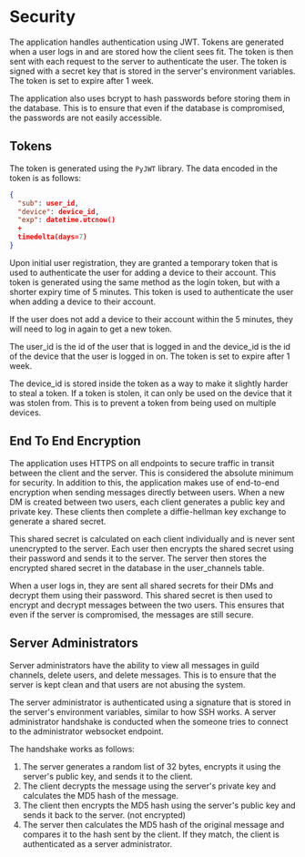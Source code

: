 # Security

The application handles authentication using JWT. Tokens are generated when a user logs in and are stored how the client
sees fit. The token is then sent with each request to the server to authenticate the user. The token is signed with a
secret key that is stored in the server's environment variables. The token is set to expire after 1 week.

The application also uses bcrypt to hash passwords before storing them in the database. This is to ensure that even if
the
database is compromised, the passwords are not easily accessible.

## Tokens

The token is generated using the `PyJWT` library. The data encoded in the token is as follows:

```json
{
  "sub": user_id,
  "device": device_id,
  "exp": datetime.utcnow()
  +
  timedelta(days=7)
}
```

Upon initial user registration, they are granted a temporary token that is used to authenticate the user for adding a
device to their account. This token is generated using the same method as the login token, but with a shorter expiry
time
of 5 minutes. This token is used to authenticate the user when adding a device to their account.

If the user does not add a device to their account within the 5 minutes, they will need to log in again to get a new
token.

The user_id is the id of the user that is logged in and the device_id is the id of the device that the user is logged in
on. The token is set to expire after 1 week.

The device_id is stored inside the token as a way to make it slightly harder to steal a token. If a token is stolen, it
can only be used on the device that it was stolen from. This is to prevent a token from being used on multiple devices.

## End To End Encryption

The application uses HTTPS on all endpoints to secure traffic in transit between the client and the server. This is
considered the absolute minimum for security. In addition to this, the application makes use of end-to-end encryption
when sending messages directly between users. When a new DM is created between two users, each client generates a
public key and private key. These clients then complete a diffie-hellman key exchange to generate a shared secret.

This shared secret is calculated on each client individually and is never sent unencrypted to the server. Each user then
encrypts the shared secret using their password and sends it to the server. The server then stores the encrypted shared
secret in the database in the user_channels table.

When a user logs in, they are sent all shared secrets for their DMs and decrypt them using their password. This shared
secret is then used to encrypt and decrypt messages between the two users. This ensures that even if the server is
compromised, the messages are still secure.

## Server Administrators

Server administrators have the ability to view all messages in guild channels, delete users, and delete messages. This
is to ensure that the server is kept clean and that users are not abusing the system.

The server administrator is authenticated using a signature that is stored in the server's environment variables,
similar to how SSH works. A server administrator handshake is conducted when the someone tries to connect to the
administrator websocket endpoint.

The handshake works as follows:

1. The server generates a random list of 32 bytes, encrypts it using the server's public key, and sends it to the
   client.
2. The client decrypts the message using the server's private key and calculates the MD5 hash of the message.
3. The client then encrypts the MD5 hash using the server's public key and sends it back to the server. (not encrypted)
4. The server then calculates the MD5 hash of the original message and compares it to the hash sent by the client. If
   they match, the client is authenticated as a server administrator.